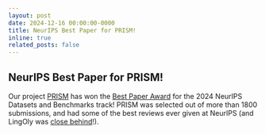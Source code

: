 ```yaml
---
layout: post
date: 2024-12-16 00:00:00-0000
title: NeurIPS Best Paper for PRISM!
inline: true
related_posts: false
---
```


## NeurIPS Best Paper for PRISM!

Our project <a href="https://arxiv.org/abs/2404.16019">PRISM</a> has won the <a href="https://blog.neurips.cc/2024/12/10/announcing-the-neurips-2024-best-paper-awards/">Best Paper Award</a> for the 2024 NeurIPS Datasets and Benchmarks track! PRISM was selected out of more than 1800 submissions, and had some of the best reviews ever given at NeurIPS (and LingOly was <a href="https://papercopilot.com/statistics/neurips-statistics/neurips-2024-statistics-datasets-benchmarks-track/">close behind</a>!).